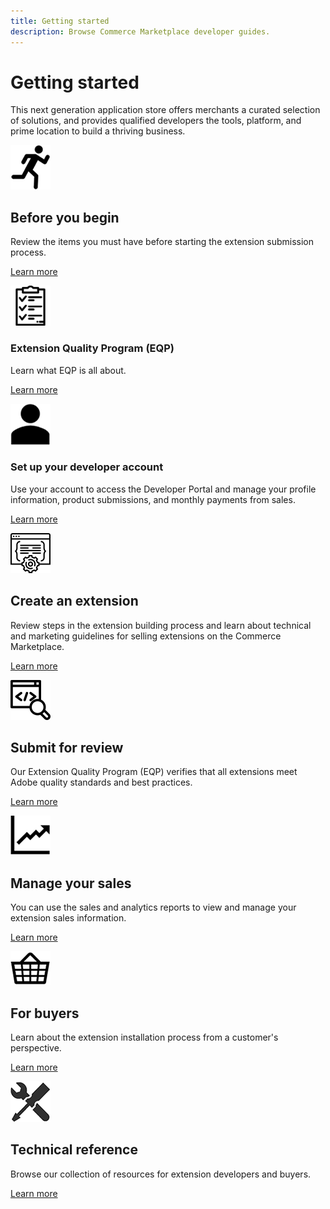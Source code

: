 ```yaml
---
title: Getting started
description: Browse Commerce Marketplace developer guides.
---
```


# Getting started

This next generation application store offers merchants a curated selection of solutions, and provides qualified developers the tools, platform, and prime location to build a thriving business.

<TextBlock slots="image, heading, text, links" width="50%" />

![Before you begin](../sellers/_images/assets/quick-start.png)

## Before you begin

Review the items you must have before starting the extension submission process.

[Learn more](../sellers/before-you-begin/)

<TextBlock slots="image, heading, text, links" width="50%" />

![Extension Quality Program](../sellers/_images/assets/tech-review.png)

### Extension Quality Program (EQP)

Learn what EQP is all about.

[Learn more](../sellers/extension-quality-program/)

<TextBlock slots="image, heading, text, links" width="50%" />

![Set up your developer account](../sellers/_images/assets/your-account.png)

### Set up your developer account

Use your account to access the Developer Portal and manage your profile information, product submissions, and monthly payments from sales.

[Learn more](../sellers/developer-register/)

<TextBlock slots="image, heading, text, links" width="50%" />

![Create an extension](../sellers/_images/assets/new-extension.png)

## Create an extension

Review steps in the extension building process and learn about technical and marketing guidelines for selling extensions on the Commerce Marketplace.

[Learn more](../sellers/extension-create/)

<TextBlock slots="image, heading, text, links" width="50%" />

![Submit for review](../sellers/_images/assets/code-review.png)

## Submit for review

Our Extension Quality Program (EQP) verifies that all extensions meet Adobe quality standards and best practices.

[Learn more](../sellers/extension-quality-program/)

<TextBlock slots="image, heading, text, links" width="50%" />

![Manage your sales](../sellers/_images/assets/sales-data.png)

## Manage your sales

You can use the sales and analytics reports to view and manage your extension sales information.

[Learn more](../sellers/sales/)

<TextBlock slots="image, heading, text, links" width="50%" />

![For buyers](../sellers/_images/assets/purchase.png)

## For buyers

Learn about the extension installation process from a customer's perspective.

[Learn more](https://docs.magento.com/m2/ee/user_guide/magento/magento-marketplace.html)

<TextBlock slots="image, heading, text, links" width="50%" />

![Technical reference](../sellers/_images/assets/tools.png)

## Technical reference

Browse our collection of resources for extension developers and buyers.

[Learn more](../sellers/technical-reference/)
